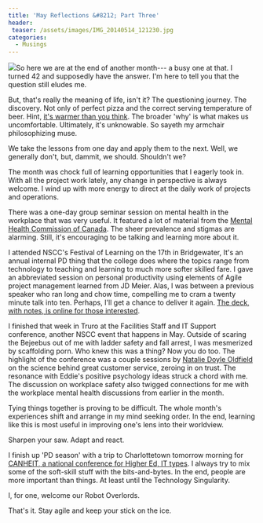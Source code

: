 ```yaml
---
title: 'May Reflections &#8212; Part Three'
header:
 teaser: /assets/images/IMG_20140514_121230.jpg
categories:
  - Musings
---
```

<img src="https://douglangille.github.io/assets/images/IMG_20140514_121230.jpg">So here we are at the end of another month--- a busy one at that. I turned 42 and supposedly have the answer. I'm here to tell you that the question still eludes me.

But, that's really the meaning of life, isn't it? The questioning journey. The discovery. Not only of perfect pizza and the correct serving temperature of beer. Hint, <a href="http://www.dummies.com/how-to/content/serve-beer-at-the-right-temperature.html">it's warmer than you think</a>. The broader 'why' is what makes us uncomfortable. Ultimately, it's unknowable. So sayeth my armchair philosophizing muse.

We take the lessons from one day and apply them to the next. Well, we generally don't, but, dammit, we should. Shouldn't we?

The month was chock full of learning opportunities that I eagerly took in. With all the project work lately, any change in perspective is always welcome. I wind up with more energy to direct at the daily work of projects and operations.

There was a one-day group seminar session on mental health in the workplace that was very useful. It featured a lot of material from the <a href="http://www.mentalhealthcommission.ca/English">Mental Health Commission of Canada</a>. The sheer prevalence and stigmas are alarming. Still, it's encouraging to be talking and learning more about it.

I attended NSCC's Festival of Learning on the 17th in Bridgewater, It's an annual internal PD thing that the college does where the topics range from technology to teaching and learning to much more softer skilled fare. I gave an abbreviated session on personal productivity using elements of Agile project management learned from JD Meier. Alas, I was between a previous speaker who ran long and chow time, compelling me to cram a twenty minute talk into ten. Perhaps, I'll get a chance to deliver it again. <a href="https://onedrive.live.com/redir?resid=7D392A8E543CF0B1!77334&amp;authkey=!AHvP1m6wz8ZPt00&amp;ithint=file%2c.pptx">The deck, with notes, is online for those interested</a>.

I finished that week in Truro at the Facilities Staff and IT Support conference, another NSCC event that happens in May. Outside of scaring the Bejeebus out of me with ladder safety and fall arrest, I was mesmerized by scaffolding porn. Who knew this was a thing? Now you do too. The highlight of the conference was a couple sessions by <a href="http://www.successthroughtrust.com/">Natalie Doyle Oldfield</a> on the science behind great customer service, zeroing in on trust. The resonance with Eddie's positive psychology ideas struck a chord with me. The discussion on workplace safety also twigged connections for me with the workplace mental health discussions from earlier in the month.

Tying things together is proving to be difficult. The whole month's experiences shift and arrange in my mind seeking order. In the end, learning like this is most useful in improving one's lens into their worldview.

Sharpen your saw. Adapt and react.

I finish up 'PD season' with a trip to Charlottetown tomorrow morning for <a href="https://canheit.upei.ca/">CANHEIT, a national conference for Higher Ed, IT types</a>. I always try to mix some of the soft-skill stuff with the bits-and-bytes. In the end, people are more important than things. At least until the Technology Singularity.

I, for one, welcome our Robot Overlords.

That's it. Stay agile and keep your stick on the ice.